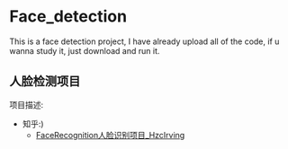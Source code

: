 # Face_detection
This is a face detection project, I have already upload all of the code, if u wanna study it, just download and run it. 

## 人脸检测项目
项目描述: 
- 知乎:)   
  - [FaceRecognition人脸识别项目_HzcIrving](https://zhuanlan.zhihu.com/p/59425225) 


